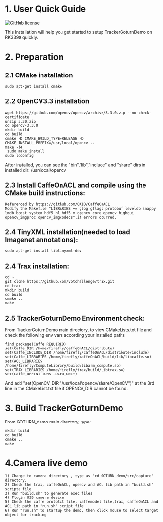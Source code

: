 # 1. User Quick Guide
[![GitHub license](http://dmlc.github.io/img/apache2.svg)](./LICENSE)

This Installation will help you get started to setup TrackerGoturnDemo on RK3399 quickly.

# 2. Preparation
## 2.1 CMake installation
	sudo apt-get install cmake

## 2.2 OpenCV3.3 installation

	wget https://github.com/opencv/opencv/archive/3.3.0.zip --no-check-certificate
  	unzip 3.30.zip
  	cd opencv-3.3.0
  	mkdir build
  	cd build
  	cmake -D CMAKE_BUILD_TYPE=RELEASE -D CMAKE_INSTALL_PREFIX=/usr/local/opencv ..
  	make -j4
 	 sudo make install
  	sudo ldconfig
  
  After installed, you can see the "bin","lib","include" and "share" dirs in installed dir: /usr/local/opencv

## 2.3 Install CaffeOnACL and compile using the CMake build instructions:
  	Referenced by https://github.com/OAID/CaffeOnACL
  	Modify the Makefile "LIBRARIES += glog gflags protobuf leveldb snappy lmdb boost_system hdf5_hl hdf5 m opencv_core opencv_highgui opencv_imgproc opencv_imgcodecs",if errors ocurred.

## 2.4 TinyXML installation(needed to load Imagenet annotations):
	sudo apt-get install libtinyxml-dev 

## 2.4 Trax installation:
	cd ~
	git clone https://github.com/votchallenge/trax.git
	cd trax
	mkdir build
	cd build
	cmake ..
	make

## 2.5 TrackerGoturnDemo Environment check:
  From TrackerGoturnDemo main directory, to view CMakeLists.txt file and check the following env vars according your installed paths

  ```
  find_package(Caffe REQUIRED)
  set(Caffe_DIR /home/firefly/caffeOnACL/distribute)
  set(Caffe_INCLUDE_DIR /home/firefly/caffeOnACL/distribute/include)
  set(Caffe_LIBRARIES /home/firefly/caffeOnACL/build/lib/libcaffe.so)
  set(ACL_LIBRARIES /home/firefly/ComputeLibrary/build/libarm_compute.so)
  set(TRAX_LIBRARIES /home/firefly/trax/build/libtrax.so)
  set(Caffe_DEFINITIONS –DCPU_ONLY)

  ```
  And add "set(OpenCV_DIR "/usr/local/opencv/share/OpenCV")" at the 3rd line in the CMakeList.txt file if OPENCV_DIR cannot be found.

# 3. Build TrackerGoturnDemo
  From GOTURN_demo main directory, type:

  ```
  mkdir build
  cd build
  cmake ..
  make
  ```
  
# 4.Camera live demo 
```
1) Change to camera directory , type as "cd GOTURN_demo/src/capture" directory, 
2) Check the trax, caffeOnACL, opencv and ACL lib path in "build.sh" scripte file
3) Run "build.sh" to generate exec files
4) Plugin USB camera device
5) Check the caffe prototxt file, caffemodel file,trax, caffeOnACL and ACL lib path in "run.sh" script file
6) Run "run.sh" to startup the demo, then click mouse to select target object for tracking
```
